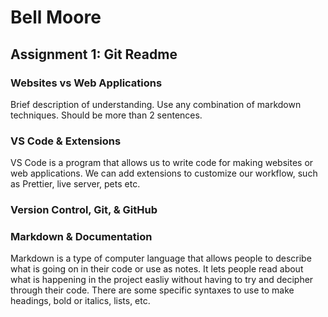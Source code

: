 # Bell Moore
## Assignment 1: Git Readme

### Websites vs Web Applications

Brief description of understanding. Use any combination of markdown techniques. Should be more than 2 sentences.

### VS Code & Extensions

VS Code is a program that allows us to write code for making websites or web applications. We can add extensions to customize our workflow, such as Prettier, live server, pets etc.

### Version Control, Git, & GitHub



### Markdown & Documentation
Markdown is a type of computer language that allows people to describe what is going on in their code or use as notes. It lets people read about what is happening in the project easliy without having to try and decipher through their code. There are some specific syntaxes to use to make headings, bold or italics, lists, etc.